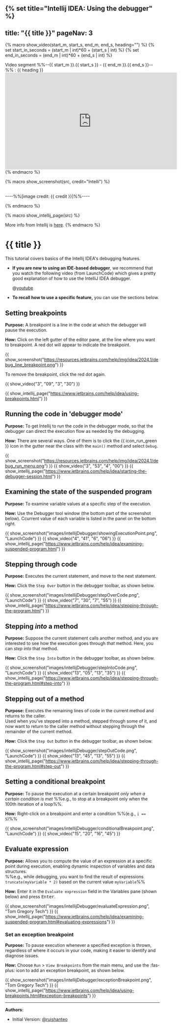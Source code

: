 {% set title="Intellij IDEA: Using the debugger" %}
---
title: "{{ title }}"
pageNav: 3
---

{% macro show_video(start_m, start_s, end_m, end_s, heading="") %}
{% set start_in_seconds = (start_m | int)*60 + (start_s | int) %}
{% set end_in_seconds = (end_m | int)*60 + (end_s | int) %}
<box type="important" icon=":fab-youtube:" seamless>

Video segment %%--{{ start_m }}.{{ start_s }} - {{ end_m }}.{{ end_s }}--%% : {{ heading }} <panel header="click here" minimized><iframe width="560" height="315" src="https://www.youtube.com/embed/1bCgzjatcr4?si=kQCMnmebYVV1QOwu&amp;start={{ start_in_seconds }}&amp;end={{ end_in_seconds }}" frameborder="0" allow="accelerometer; autoplay; clipboard-write; encrypted-media; gyroscope; picture-in-picture; web-share" referrerpolicy="strict-origin-when-cross-origin" allowfullscreen></iframe></panel>
</box>
{% endmacro %}

{% macro show_screenshot(src, credit="Intelli") %}
<div class="indented">

<pic src="{{ src }}" width="600" /><br>
----%%[image credit: {{ credit }}]%%----
</div>
{% endmacro %}

{% macro show_intellij_page(src) %}
<box type="info" icon=":fas-book:" seamless>

More info from Intellij is <a href="{{ src }}" target="_blank">here</a>.
</box>
{% endmacro %}

<!-- ========================================================================== -->

# {{ title }}

This tutorial covers basics of the Intellij IDEA's debugging features.

* **If you are new to using an IDE-based debugger**, we recommend that you watch the following video (from LaunchCode) which gives a pretty good explanation of how to use the IntelliJ IDEA debugger.

  <panel header=":fab-youtube: Debugging in IntelliJ" peek >

  @[youtube](1bCgzjatcr4)

  </panel>
* **To recall how to use a specific feature,** you can use the sections below.

<!-- ========================================================================== -->

## Setting breakpoints

**Purpose:** A breakpoint is a line in the code at which the debugger will pause the execution.

**How:** Click on the left gutter of the editor pane, at the line where you want to breakpoint. A red dot will appear to indicate the breakpoint.

{{ show_screenshot("https://resources.jetbrains.com/help/img/idea/2024.1/debug_line_breakpoint.png") }}
<p/>

<box type="tip" seamless>

To remove the breakpoint, click the red dot again.
</box>

{{ show_video("3", "09", "3", "30") }}

{{ show_intellij_page("https://www.jetbrains.com/help/idea/using-breakpoints.html") }}

<!-- ========================================================================== -->

## Running the code in 'debugger mode'

**Purpose:** To get Intellij to run the code in the debugger mode, so that the debugger can direct the execution flow as needed by the debugging.

**How:** There are several ways. One of them is to click the {{ icon_run_green }}  icon in the gutter near the class with the `main()` method and select `Debug`.

{{ show_screenshot("https://resources.jetbrains.com/help/img/idea/2024.1/debug_run_menu.png") }}
{{ show_video("3", "53", "4", "00") }}
{{ show_intellij_page("https://www.jetbrains.com/help/idea/starting-the-debugger-session.html") }}

<!-- ========================================================================== -->

## Examining the state of the suspended program

**Purpose:** To examine variable values at a specific step of the execution.

**How:** Use the Debugger tool window (the bottom part of the screenshot below). Ccurrent value of each variable is listed in the panel on the bottom right.

{{ show_screenshot("images/intellijDebugger/showingExecutionPoint.png", "LaunchCode") }}
{{ show_video("4", "41", "6", "06") }}
{{ show_intellij_page("https://www.jetbrains.com/help/idea/examining-suspended-program.html") }}

<!-- ========================================================================== -->

## Stepping through code

**Purpose:** Executes the current statement, and move to the next statement.

**How:** Click the `Step Over` button in the debugger toolbar, as shown below.

{{ show_screenshot("images/intellijDebugger/stepOverCode.png", "LaunchCode") }}
{{ show_video("7", "30", "7", "55") }}
{{ show_intellij_page("https://www.jetbrains.com/help/idea/stepping-through-the-program.html") }}

<!-- ========================================================================== -->

## Stepping _into_ a method

**Purpose:** Suppose the current statement calls another method, and you are interested to see how the execution goes through _that_ method. Here, you can _step into_ that method.

**How:** Click the `Step Into` button in the debugger toolbar, as shown below.

{{ show_screenshot("images/intellijDebugger/stepIntoCode.png", "LaunchCode") }}
{{ show_video("13", "05", "13", "35") }}
{{ show_intellij_page("https://www.jetbrains.com/help/idea/stepping-through-the-program.html#step-into") }}

<!-- ========================================================================== -->

## Stepping out of a method

**Purpose:** Executes the remaining lines of code in the current method and returns to the caller.<br>
Used when you've stepped into a method, stepped through some of it, and now want to return to the caller method without stepping through the remainder of the current method.

**How:** Click the `Step Out` button in the debugger toolbar, as shown below.

{{ show_screenshot("images/intellijDebugger/stepOutCode.png", "LaunchCode") }}
{{ show_video("13", "45", "13", "55") }}
{{ show_intellij_page("https://www.jetbrains.com/help/idea/stepping-through-the-program.html#step-out") }}

<!-- ========================================================================== -->

## Setting a conditional breakpoint

**Purpose:** To pause the execution at a certain breakpoint _only when a certain condition is met_ %%e.g., to stop at a breakpoint only when the 100th iteration of a loop%%.

**How:** Right-click on a breakpoint and enter a condition %%(e.g., `i == 5`)%%

{{ show_screenshot("images/intellijDebugger/conditionalBreakpoint.png", "LaunchCode") }}
{{ show_video("15", "20", "16", "45") }}

<!-- ========================================================================== -->

## Evaluate expression

**Purpose:** Allows you to compute the value of an expression at a specific point during execution, enabling dynamic inspection of variables and data structures.<br>
 %%e.g., while debugging, you want to find the result of expressions `truncate(myVariable * 2)` based on the current value `myVariable`%%

**How:** Enter it in the `Evaluate expression` field in the Variables pane (shown below) and press <kbd>Enter</kbd>.

{{ show_screenshot("images/intellijDebugger/evaluateExpression.png", "Tom Gregory Tech") }}
{{ show_intellij_page("https://www.jetbrains.com/help/idea/examining-suspended-program.html#evaluating-expressions") }}

<!-- ========================================================================== -->

### Set an exception breakpoint

**Purpose:** To pause execution whenever a specified exception is thrown, regardless of where it occurs in your code, making it easier to identify and diagnose issues.

**How:** Choose `Run` > `View Breakpoints` from the main menu, and use the :fas-plus: icon to add an exception breakpoint, as shown below.

{{ show_screenshot("images/intellijDebugger/exceptionBreakpoint.png", "Tom Gregory Tech") }}
{{ show_intellij_page("https://www.jetbrains.com/help/idea/using-breakpoints.html#exception-breakpoints") }}

--------------------------------------------------------------------------------
**Authors:**
* Initial Version: [@ruishanteo](https://github.com/ruishanteo)
